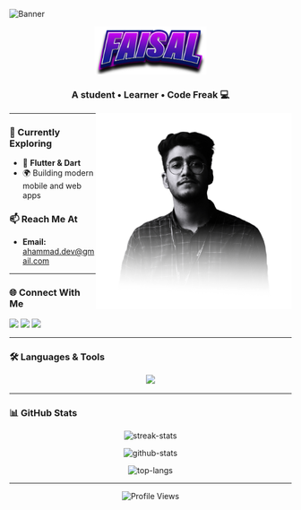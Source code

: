 ![Banner](assets/herosec.png)

<div align="center">
  <img src="assets/logo.png" alt="Logo" width="200"/>
  
  <h3>A student • Learner • Code Freak 💻</h3>

  
  <img src="assets/me.png" alt="Me" width="350" align="right"/>
</div>

----

### 🌱 Currently Exploring
- 🚀 **Flutter & Dart**
- 🌍 Building modern mobile and web apps

### 📫 Reach Me At
- **Email:** ahammad.dev@gmail.com  

---

### 🌐 Connect With Me
<p align="left">
  <a href="https://twitter.com/heyahammad"><img src="https://skillicons.dev/icons?i=twitter" height="40"></a>
  <a href="https://linkedin.com/in/heyahammad"><img src="https://skillicons.dev/icons?i=linkedin" height="40"></a>
  <a href="https://instagram.com/heyahammad"><img src="https://skillicons.dev/icons?i=instagram" height="40"></a>
</p>

---

### 🛠 Languages & Tools
<p align="center">
  <img src="https://skillicons.dev/icons?i=java,c,cpp,python,js,react,dart,flutter,vscode,figma,git" height="50"/>
</p>

---

### 📊 GitHub Stats
<p align="center">
  <img src="https://github-readme-streak-stats.herokuapp.com?user=heyahammad&theme=tokyonight" alt="streak-stats"/>
</p>
<p align="center">
  <img src="https://github-readme-stats.vercel.app/api?username=heyahammad&show_icons=true&theme=tokyonight" alt="github-stats"/>
</p>
<p align="center">
  <img src="https://github-readme-stats.vercel.app/api/top-langs/?username=heyahammad&layout=compact&theme=tokyonight" alt="top-langs"/>
</p>

---

<p align="center"> 
  <img src="https://komarev.com/ghpvc/?username=heyahammad&label=Profile%20views&color=0e75b6&style=for-the-badge" alt="Profile Views" />
</p>
